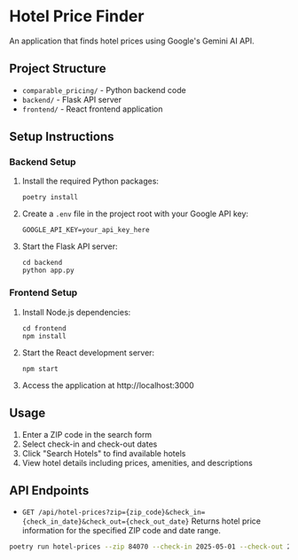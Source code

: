 # Hotel Price Finder

An application that finds hotel prices using Google's Gemini AI API.

## Project Structure

- `comparable_pricing/` - Python backend code
- `backend/` - Flask API server
- `frontend/` - React frontend application

## Setup Instructions

### Backend Setup

1. Install the required Python packages:

   ```
   poetry install
   ```

2. Create a `.env` file in the project root with your Google API key:

   ```
   GOOGLE_API_KEY=your_api_key_here
   ```

3. Start the Flask API server:
   ```
   cd backend
   python app.py
   ```

### Frontend Setup

1. Install Node.js dependencies:

   ```
   cd frontend
   npm install
   ```

2. Start the React development server:

   ```
   npm start
   ```

3. Access the application at http://localhost:3000

## Usage

1. Enter a ZIP code in the search form
2. Select check-in and check-out dates
3. Click "Search Hotels" to find available hotels
4. View hotel details including prices, amenities, and descriptions

## API Endpoints

- `GET /api/hotel-prices?zip={zip_code}&check_in={check_in_date}&check_out={check_out_date}`
  Returns hotel price information for the specified ZIP code and date range.

```bash
poetry run hotel-prices --zip 84070 --check-in 2025-05-01 --check-out 2025-05-15
```

